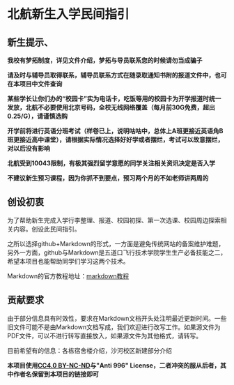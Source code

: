 # 北航新生入学民间指引

## 新生提示、
**我校有梦拓制度，详见文件介绍，梦拓与导员联系您的时候请勿当成骗子**

**请及时与辅导员取得联系，辅导员联系方式在随录取通知书附的报道文件中，也可在本项目中文件查询**

**某些学长让你们办的“校园卡”实为电话卡，吃饭等用的校园卡为开学报道时统一发放，北航不必要使用北京号码，全校无线网络覆盖（每月前30G免费，超出0.25/G），请谨慎选购**

**开学前将进行英语分班考试（样卷已上，说明咕咕中，总体上A班更接近英语角B班更接近高中课堂），请根据实际情况选择好好学或者摆烂，考试可以故意摆烂，对以后没有影响**

**北航受到10043限制，有极其强烈留学意愿的同学关注相关资讯决定是否入学**

**不建议新生预习课程，因为你抓不到要点，预习两个月的不如老师讲两周的**

## 创设初衷

为了帮助新生完成入学行李整理、报道、校园初探、第一次选课、校园周边探索相关内容。创设此民间指引。

之所以选择github+Markdown的形式，一方面是避免传统网站的备案维护难题，另外一方面，github与Markdown是五道口飞行技术学院学生生产必备技能之二，希望本项目也能帮助同学们学习这两个技术。

Markdown的官方教程地址：[markdown教程](https://markdown.com.cn/)

## 贡献要求

由于部分信息具有时效性，要求在Markdown文档开头处注明最近更新时间。一些旧文件可能不是由Markdown文档写成，我们欢迎进行改写工作。如果源文件为PDF文件，可以不进行转写直接放入，如果源文件为其他格式，请转写。

目前希望有的信息：各栋宿舍楼介绍，沙河校区新建部分介绍

**本项目使用[CC4.0 BY-NC-ND](https://creativecommons.org/licenses/by-nc-nd/4.0/)与"Anti 996" License，二者冲突的服从后者，其中作者名保留到本项目的链接即可**
